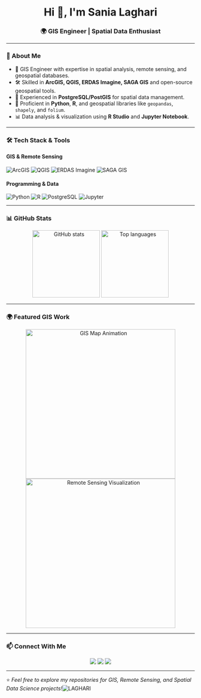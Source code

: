 <h1 align="center">Hi 👋, I'm Sania Laghari</h1>
<h3 align="center">🌍 GIS Engineer | Spatial Data Enthusiast</h3>

---

### 🧭 About Me
- 💼 GIS Engineer with expertise in spatial analysis, remote sensing, and geospatial databases.  
- 🛠 Skilled in **ArcGIS, QGIS, ERDAS Imagine, SAGA GIS** and open-source geospatial tools.  
- 💾 Experienced in **PostgreSQL/PostGIS** for spatial data management.  
- 🐍 Proficient in **Python**, **R**, and geospatial libraries like `geopandas`, `shapely`, and `folium`.  
- 📊 Data analysis & visualization using **R Studio** and **Jupyter Notebook**.   

---

### 🛠 Tech Stack & Tools

#### GIS & Remote Sensing
![ArcGIS](https://img.shields.io/badge/-ArcGIS-0079C1?style=for-the-badge&logo=esri&logoColor=white)
![QGIS](https://img.shields.io/badge/-QGIS-589632?style=for-the-badge&logo=qgis&logoColor=white)
![ERDAS Imagine](https://img.shields.io/badge/-ERDAS%20Imagine-E34F26?style=for-the-badge)
![SAGA GIS](https://img.shields.io/badge/-SAGA%20GIS-4B8BBE?style=for-the-badge)

#### Programming & Data
![Python](https://img.shields.io/badge/-Python-3776AB?style=for-the-badge&logo=python&logoColor=white)
![R](https://img.shields.io/badge/-R-276DC3?style=for-the-badge&logo=r&logoColor=white)
![PostgreSQL](https://img.shields.io/badge/-PostgreSQL-336791?style=for-the-badge&logo=postgresql&logoColor=white)
![Jupyter](https://img.shields.io/badge/-Jupyter-F37626?style=for-the-badge&logo=jupyter&logoColor=white)

---

### 📊 GitHub Stats
<p align="center">
  <img src="https://github-readme-stats.vercel.app/api?username=YourGitHubUsername&show_icons=true&theme=tokyonight" alt="GitHub stats" height="180"/>
  <img src="https://github-readme-stats.vercel.app/api/top-langs/?username=YourGitHubUsername&layout=compact&theme=tokyonight" alt="Top languages" height="180"/>
</p>

---

### 🌍 Featured GIS Work
<p align="center">
  <img src="https://i.imgur.com/kOqQJY3.gif" alt="GIS Map Animation" width="400"/>
  <img src="https://i.imgur.com/HXTi0GF.gif" alt="Remote Sensing Visualization" width="400"/>
</p>

---

### 📫 Connect With Me
<p align="center">
  <a href="https://www.linkedin.com/in/yourlinkedin/" target="_blank"><img src="https://img.shields.io/badge/-LinkedIn-0A66C2?style=for-the-badge&logo=linkedin&logoColor=white"/></a>
  <a href="mailto:your.email@example.com"><img src="https://img.shields.io/badge/-Email-D14836?style=for-the-badge&logo=gmail&logoColor=white"/></a>
  <a href="https://github.com/YourGitHubUsername"><img src="https://img.shields.io/badge/-GitHub-181717?style=for-the-badge&logo=github&logoColor=white"/></a>
</p>

---
⭐️ *Feel free to explore my repositories for GIS, Remote Sensing, and Spatial Data Science projects!*![LAGHARI](https://github.com/user-attachments/assets/107c4c83-bf0c-4399-8a20-a35c6fe4efeb)
